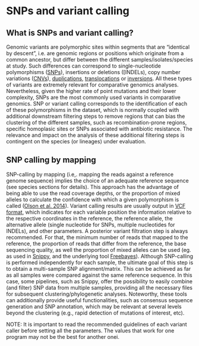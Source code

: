 # SNPs and variant calling

## What is SNPs and variant calling?

Genomic variants are polymorphic sites within segments that are “identical by
descent”, i.e. are genomic regions or positions which originate from a common
ancestor, but differ between the different samples/isolates/species at study.
Such differences can correspond to single-nucleotide polymorphisms
([SNPs](https://en.wikipedia.org/wiki/Single-nucleotide_polymorphism)),
insertions or deletions ([INDELs[](https://en.wikipedia.org/wiki/Indel)), copy
number variations ([CNVs](https://en.wikipedia.org/wiki/Copy_number_variation)),
[duplications](https://en.wikipedia.org/wiki/Gene_duplication),
[translocations](https://en.wikipedia.org/wiki/Chromosomal_translocation) or
[inversions](https://en.wikipedia.org/wiki/Chromosomal_translocation). All these
types of variants are extremely relevant for comparative genomics analyses.
Nevertheless, given the higher rate of point mutations and their lower
complexity, SNPs are the most commonly used variants in comparative genomics.
SNP or variant calling corresponds to the identification of each of these
polymorphisms in the dataset, which is normally coupled with additional
downstream filtering steps to remove regions that can bias the clustering of the
different samples, such as recombination-prone regions, specific homoplasic
sites or SNPs associated with antibiotic resistance. The relevance and impact on
the analysis of these additional filtering steps is contingent on the species
(or lineages) under evaluation.

## SNP calling by mapping

SNP-calling by mapping (i.e,. mapping the reads against a reference genome
sequence)  implies the choice of an adequate reference sequence (see species
sections for details).  This approach has the advantage of being able to use the
read coverage depths, or the proportion of mixed alleles to calculate the
confidence with which a given polymorphism is called ([Olson et al.
2014](https://www.frontiersin.org/articles/10.3389/fgene.2015.00235/full)).
Variant calling results are usually output in [VCF
format](https://samtools.github.io/hts-specs/VCFv4.2.pdf), which indicates for
each variable position the information relative to the respective coordinates in
the reference, the reference allele, the alternative allele (single nucleotide
for SNPs, multiple nucleotides for INDELs), and other parameters. A posterior
variant filtration step is always recommended. For that, the minimum number of
reads that mapped to the reference, the proportion of reads that differ from the
reference, the base sequencing quality, as well the proportion of mixed alleles
can be used (eg. as used in [Snippy](https://github.com/tseemann/snippy), and
the underlying tool [Freebayes](https://github.com/ekg/freebayes)). Although
SNP-calling is performed independently for each sample, the ultimate goal of
this step is to  obtain a multi-sample SNP alignment/matrix. This can be
achieved as far as all samples were compared against the same reference
sequence. In this case, some pipelines, such as Snippy, offer the possibility to
easily combine (and filter) SNP data from multiple samples, providing all the
necessary files for subsequent clustering/phylogenetic analyses. Noteworthy,
these tools can additionally provide useful functionalities, such as consensus
sequence generation and SNP annotation, which may be relevant at several levels
beyond the clustering (e.g., rapid detection of mutations of interest, etc).

NOTE: It is important to read the recommended guidelines of each variant caller
before setting all the parameters. The values that work for one program may not
be the best for another onei.


